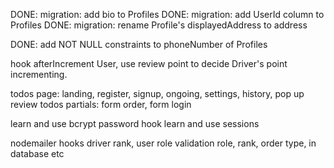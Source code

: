 DONE: migration: add bio to Profiles
DONE: migration: add UserId column to Profiles
DONE: migration: rename Profile's displayedAddress to address

DONE: add NOT NULL constraints to phoneNumber of Profiles

hook afterIncrement User, use review point to decide Driver's point incrementing.

todos page: landing, register, signup, ongoing, settings, history, pop up review
todos partials: form order, form login

learn and use bcrypt password hook
learn and use sessions

nodemailer
hooks driver rank, user role
validation role, rank, order type, in database etc
